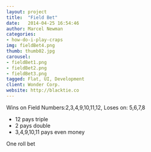 ```yaml
---
layout: project
title:  "Field Bet"
date:   2014-04-25 16:54:46
author: Marcel Newman
categories:
- how-do-i-play-craps
img: fieldBet4.png
thumb: thumb02.jpg
carousel:
- fieldBet1.png
- fieldBet2.png
- fieldBet3.png
tagged: Flat, UI, Development
client: Wonder Corp.
website: http://blacktie.co
---
```

Wins on Field Numbers:2,3,4,9,10,11,12, Loses on: 5,6,7,8

- 12 pays triple
- 2 pays double
- 3,4,9,10,11 pays even money

One roll bet
